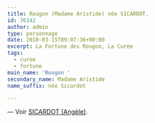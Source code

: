 ```yaml
---
title: Rougon (Madame Aristide) née SICARDOT.
id: 76142
author: admin
type: personnage
date: 2010-03-15T09:07:36+00:00
excerpt: La Fortune des Rougon, La Curée
tags:
  - curee
  - fortune
main_name: 'Rougon '
secondary_name: Madame Aristide
name_suffix: née Sicardot

---
```

— Voir <a href="/personnage/sicardot-angele" target="_self">SICARDOT (Angèle)</a>.